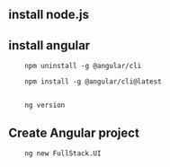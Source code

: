 ## install node.js

## install angular
```
    npm uninstall -g @angular/cli

    npm install -g @angular/cli@latest


    ng version
```

## Create Angular project
```
    ng new FullStack.UI
```